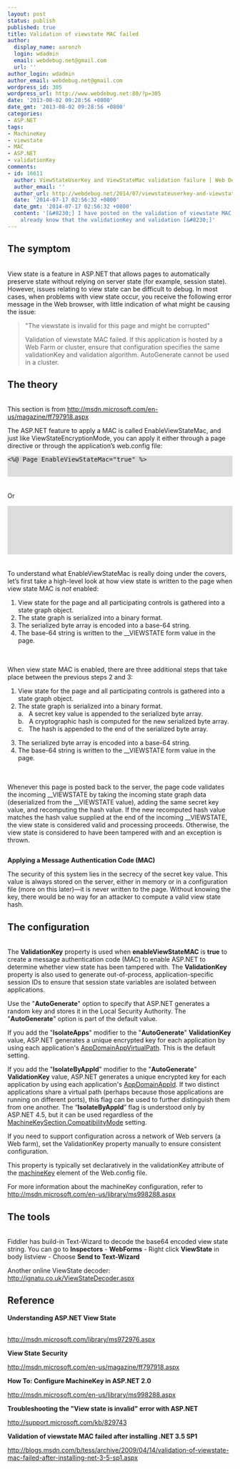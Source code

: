 ```yaml
---
layout: post
status: publish
published: true
title: Validation of viewstate MAC failed
author:
  display_name: aaronzh
  login: wdadmin
  email: webdebug.net@gmail.com
  url: ''
author_login: wdadmin
author_email: webdebug.net@gmail.com
wordpress_id: 305
wordpress_url: http://www.webdebug.net:80/?p=305
date: '2013-08-02 09:28:56 +0800'
date_gmt: '2013-08-02 09:28:56 +0800'
categories:
- ASP.NET
tags:
- MachineKey
- viewstate
- MAC
- ASP.NET
- validationKey
comments:
- id: 16611
  author: ViewStateUserKey and ViewStateMac validation failure | Web Debug
  author_email: ''
  author_url: http://webdebug.net/2014/07/viewstateuserkey-and-viewstatemac-validation-failure/
  date: '2014-07-17 02:56:32 +0800'
  date_gmt: '2014-07-17 02:56:32 +0800'
  content: '[&#8230;] I have posted on the validation of viewstate MAC failure. We
    already know that the validationKey and validation [&#8230;]'
---
```

<h2>The symptom</h2><br />
View state is a feature in ASP.NET that allows pages to automatically preserve state without relying on server state (for example, session state). However, issues relating to view state can be difficult to debug. In most cases, when problems with view state occur, you receive the following error message in the Web browser, with little indication of what might be causing the issue:</p>
<blockquote><p>"The viewstate is invalid for this page and might be corrupted"</p>
<!--more-->
<p>Validation of viewstate MAC failed. If this application is hosted by a Web Farm or cluster, ensure that configuration specifies the same validationKey and validation algorithm. AutoGenerate cannot be used in a cluster.</blockquote></p>
<h2>The theory</h2><br />
This section is from <a href="http://msdn.microsoft.com/en-us/magazine/ff797918.aspx" target="_blank">http://msdn.microsoft.com/en-us/magazine/ff797918.aspx</a></p>
<p>The ASP.NET feature to apply a MAC is called EnableViewStateMac, and just like ViewStateEncryptionMode, you can apply it either through a page directive or through the application&rsquo;s web.config file:</p>
<div id="ctl00_MTContentSelector1_mainContentContainer_ctl11_" class="libCScode">
<div dir="ltr" style="background-color: #ddd;">
<pre id="ctl00_MTContentSelector1_mainContentContainer_ctl11_code" class="libCScode"><%@ Page EnableViewStateMac="true" %></pre><br />
</div><br />
</div><br />
Or</p>
<div id="ctl00_MTContentSelector1_mainContentContainer_ctl12_" class="libCScode">
<div dir="ltr" style="background-color: #ddd;">
<pre id="ctl00_MTContentSelector1_mainContentContainer_ctl12_code" class="libCScode"><configuration><br />
   <system.web></p>
<pages enableViewStateMac="true"></pre><br />
</div><br />
</div><br />
To understand what EnableViewStateMac is really doing under the covers, let&rsquo;s first take a high-level look at how view state is written to the page when view state MAC is <em>not</em> enabled:</p>
<ol>
<li>View state for the page and all participating controls is gathered into a state graph object.</li>
<li>The state graph is serialized into a binary format.</li>
<li>The serialized byte array is encoded into a base-64 string.</li>
<li>The base-64 string is written to the __VIEWSTATE form value in the page.</li><br />
</ol><br />
When view state MAC is enabled, there are three additional steps that take place between the previous steps 2 and 3:</p>
<ol>
<li>View state for the page and all participating controls is gathered into a state graph object.</li>
<li>The state graph is serialized into a binary format.<br />
a.&nbsp;&nbsp;&nbsp;A secret key value is appended to the serialized byte array.<br />
b.&nbsp;&nbsp;&nbsp;A cryptographic hash is computed for the new serialized byte array.<br />
c.&nbsp;&nbsp;&nbsp;The hash is appended to the end of the serialized byte array.</li></p>
<li>The serialized byte array is encoded into a base-64 string.</li>
<li>The base-64 string is written to the __VIEWSTATE form value in the page.</li><br />
</ol><br />
Whenever this page is posted back to the server, the page code validates the incoming __VIEWSTATE by taking the incoming state graph data (deserialized from the __VIEWSTATE value), adding the same secret key value, and recomputing the hash value. If the new recomputed hash value matches the hash value supplied at the end of the incoming __VIEWSTATE, the view state is considered valid and processing proceeds. Otherwise, the view state is considered to have been tampered with and an exception is thrown.</p>
<p><img title="Figure 3 Applying a Message Authentication Code (MAC)" src="http://i.msdn.microsoft.com/ff797918.Sullivan_Figure3_hires%28en-us,MSDN.10%29.png" alt="" align="Middle" /></p>
<p><strong>Applying a Message Authentication Code (MAC)</strong></p>
<p>The security of this system lies in the secrecy of the secret key value. This value is always stored on the server, either in memory or in a configuration file (more on this later)&mdash;it is never written to the page. Without knowing the key, there would be no way for an attacker to compute a valid view state hash.</p>
<h2>The configuration</h2><br />
The <strong>ValidationKey</strong> property is used when <strong>enableViewStateMAC</strong> is <strong>true</strong> to create a message authentication code (MAC) to enable ASP.NET to determine whether view state has been tampered with. The <strong>ValidationKey</strong> property is also used to generate out-of-process, application-specific session IDs to ensure that session state variables are isolated between applications.</p>
<p>Use the "<strong>AutoGenerate</strong>" option to specify that ASP.NET generates a random key and stores it in the Local Security Authority. The "<strong>AutoGenerate</strong>" option is part of the default value.</p>
<p>If you add the "<strong>IsolateApps</strong>" modifier to the "<strong>AutoGenerate</strong>" <strong>ValidationKey</strong> value, ASP.NET generates a unique encrypted key for each application by using each application's <a href="http://msdn.microsoft.com/en-us/library/system.web.httpruntime.appdomainappvirtualpath.aspx">AppDomainAppVirtualPath</a>. This is the default setting.</p>
<p>If you add the "<strong>IsolateByAppId</strong>" modifier to the "<strong>AutoGenerate</strong>" <strong>ValidationKey</strong> value, ASP.NET generates a unique encrypted key for each application by using each application's <a href="http://msdn.microsoft.com/en-us/library/system.web.httpruntime.appdomainappid.aspx">AppDomainAppId</a>. If two distinct applications share a virtual path (perhaps because those applications are running on different ports), this flag can be used to further distinguish them from one another. The &ldquo;<strong>IsolateByAppId</strong>&rdquo; flag is understood only by ASP.NET 4.5, but it can be used regardless of the <a href="http://msdn.microsoft.com/en-us/library/system.web.configuration.machinekeysection.compatibilitymode.aspx">MachineKeySection.CompatibilityMode</a> setting.</p>
<p>If you need to support configuration across a network of Web servers (a Web farm), set the ValidationKey property manually to ensure consistent configuration.</p>
<p>This property is typically set declaratively in the validationKey attribute of the <a href="http://msdn.microsoft.com/en-us/library/w8h3skw9.aspx">machineKey</a> element of the Web.config file.</p>
<p>For more information about the machineKey configuration, refer to <a title="How To: Configure MachineKey in ASP.NET 2.0" href="http://msdn.microsoft.com/en-us/library/ms998288.aspx" target="_blank">http://msdn.microsoft.com/en-us/library/ms998288.aspx</a></p>
<h2>The tools</h2><br />
Fiddler has build-in Text-Wizard to decode the base64 encoded view state string. You can go to <strong>Inspectors</strong> - <strong>WebForms</strong> - Right click <strong>ViewState</strong> in body listview - Choose <strong>Send to Text-Wizard</strong></p>
<p>Another online ViewState decoder: <a href="http://ignatu.co.uk/ViewStateDecoder.aspx" target="_blank">http://ignatu.co.uk/ViewStateDecoder.aspx</a></p>
<h2>Reference</h2></p>
<p class="title"><strong>Understanding ASP.NET View State</strong></p><br />
<a href="http://msdn.microsoft.com/library/ms972976.aspx" target="_blank">http://msdn.microsoft.com/library/ms972976.aspx</a></p>
<p><strong>View State Security</strong></p>
<p><a href="http://msdn.microsoft.com/en-us/magazine/ff797918.aspx" target="_blank">http://msdn.microsoft.com/en-us/magazine/ff797918.aspx</a></p>
<p><strong>How To: Configure MachineKey in ASP.NET 2.0</strong></p>
<p><a href="http://msdn.microsoft.com/en-us/library/ms998288.aspx" target="_blank">http://msdn.microsoft.com/en-us/library/ms998288.aspx</a></p>
<p><strong>Troubleshooting the "View state is invalid" error with ASP.NET</strong></p>
<p><a href="http://support.microsoft.com/kb/829743" target="_blank">http://support.microsoft.com/kb/829743</a></p>
<p><strong>Validation of viewstate MAC failed after installing .NET 3.5 SP1</strong></p>
<p><a href="http://blogs.msdn.com/b/tess/archive/2009/04/14/validation-of-viewstate-mac-failed-after-installing-net-3-5-sp1.aspx" target="_blank">http://blogs.msdn.com/b/tess/archive/2009/04/14/validation-of-viewstate-mac-failed-after-installing-net-3-5-sp1.aspx</a></p>
<p>&nbsp;</p>
